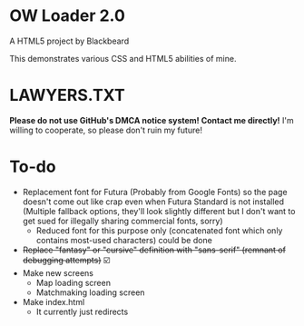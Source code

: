 # OW Loader 2.0
A HTML5 project by Blackbeard

This demonstrates various CSS and HTML5 abilities of mine.

# LAWYERS.TXT
**Please do not use GitHub's DMCA notice system! Contact me directly!** I'm willing to cooperate, so please don't ruin my future!

# To-do
- Replacement font for Futura (Probably from Google Fonts) so the page doesn't come out like crap even when Futura Standard is not installed (Multiple fallback options, they'll look slightly different but I don't want to get sued for illegally sharing commercial fonts, sorry)
  - Reduced font for this purpose only (concatenated font which only contains most-used characters) could be done
- ~~Replace "fantasy" or "cursive" definition with "sans-serif" (remnant of debugging attempts)~~ :ballot_box_with_check:
- Make new screens
  - Map loading screen
  - Matchmaking loading screen
- Make index.html
  - It currently just redirects
